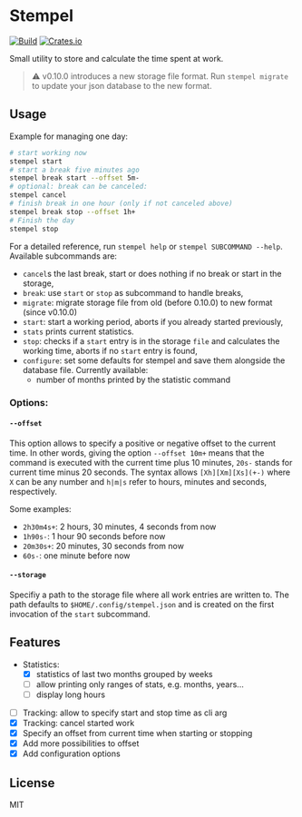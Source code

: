 # Stempel

[![Build](https://img.shields.io/github/workflow/status/KuabeM/stempel/build-master)](https://github.com/KuabeM/stempel/actions?query=workflow%3Abuild-master)
[![Crates.io](https://img.shields.io/crates/v/stempel.svg)](https://crates.io/crates/stempel)

Small utility to store and calculate the time spent at work.

> :warning: v0.10.0 introduces a new storage file format. Run `stempel migrate`
> to update your json database to the new format.

## Usage

Example for managing one day:

```bash
# start working now
stempel start
# start a break five minutes ago
stempel break start --offset 5m-
# optional: break can be canceled:
stempel cancel
# finish break in one hour (only if not canceled above)
stempel break stop --offset 1h+
# Finish the day
stempel stop
```

For a detailed reference, run `stempel help` or `stempel SUBCOMMAND --help`.
Available subcommands are:

  - `cancel`s the last break, start or does nothing if no break or start in the
    storage,
  - `break`: use `start` or `stop` as subcommand to handle breaks,
  - `migrate`: migrate storage file from old (before 0.10.0) to new format
    (since v0.10.0)
  - `start`: start a working period, aborts if you already started previously,
  - `stats` prints current statistics.
  - `stop`: checks if a `start` entry is in the storage `file` and calculates
    the working time, aborts if no `start` entry is found,
  - `configure`: set some defaults for stempel and save them alongside the
    database file. Currently available:
    * number of months printed by the statistic command

### Options:

#### `--offset`

This option allows to specify a positive or negative offset to the current
time.  In other words, giving the option `--offset 10m+` means that the command
is executed with the current time plus 10 minutes, `20s-` stands for current
time minus 20 seconds. The syntax allows `[Xh][Xm][Xs](+-)` where `X` can be
any number and `h|m|s` refer to hours, minutes and seconds, respectively.

Some examples:

  - `2h30m4s+`: 2 hours, 30 minutes, 4 seconds from now
  - `1h90s-`: 1 hour 90 seconds before now
  - `20m30s+`: 20 minutes, 30 seconds from now
  - `60s-`: one minute before now

#### `--storage`

Specifiy a path to the storage file where all work entries are written to. The
path defaults to `$HOME/.config/stempel.json` and is created on the first
invocation of the `start` subcommand.

## Features

  - Statistics:
    * [x] statistics of last two months grouped by weeks
    * [ ] allow printing only ranges of stats, e.g. months, years...
    * [ ] display long hours
  - [ ] Tracking: allow to specify start and stop time as cli arg
  - [x] Tracking: cancel started work
  - [x] Specify an offset from current time when starting or stopping
  - [x] Add more possibilities to offset
  - [x] Add configuration options

## License

MIT
